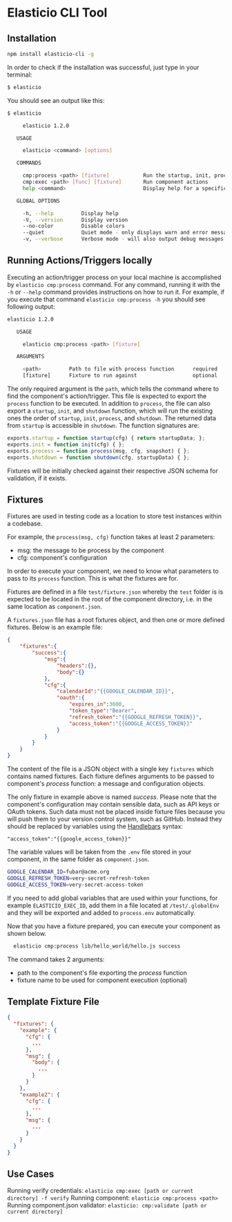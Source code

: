 # Elasticio CLI Tool
## Installation

````bash
npm install elasticio-cli -g
````

In order to check if the installation was successful, just type in your terminal:

````bash
$ elasticio
````
You should see an output like this:

````bash
$ elasticio

     elasticio 1.2.0 

   USAGE

     elasticio <command> [options]

   COMMANDS

     cmp:process <path> [fixture]           Run the startup, init, process, and shutdown function of an action/trigger. Only the process is mandatory
     cmp:exec <path> [func] [fixture]       Run component actions
     help <command>                         Display help for a specific command

   GLOBAL OPTIONS

     -h, --help         Display help
     -V, --version      Display version
     --no-color         Disable colors
     --quiet            Quiet mode - only displays warn and error messages
     -v, --verbose      Verbose mode - will also output debug messages
````

## Running Actions/Triggers locally

Executing an action/trigger process on your local machine is accomplished by ``elasticio cmp:process`` command. For any command, running it with the `-h` or `--help` command provides instructions on how to run it. For example, if you execute that command `elasticio cmp:process -h` you should see following output:

````bash
elasticio 1.2.0 

   USAGE

     elasticio cmp:process <path> [fixture]

   ARGUMENTS

     <path>         Path to file with process function      required 
     [fixture]      Fixture to run against                  optional 
````

The only required argument is the `path`, which tells the command where to find the component's action/trigger. This file is expected to export the ``process`` function to be executed. In addition to `process`, the file can also export a `startup`, `init`, and `shutdown` function, which will run the existing ones the order of `startup`, `init`, `process`, and `shutdown`. The returned data from `startup` is accessible in `shutdown`. The function signatures are:

```javascript
exports.startup = function startup(cfg) { return startupData; };
exports.init = function init(cfg) { };
exports.process = function process(msg, cfg, snapshot) { };
exports.shutdown = function shutdown(cfg, startupData) { };
```

Fixtures will be initially checked against their respective JSON schema for validation, if it exists.

## Fixtures
Fixtures are used in testing code as a location to store test instances within a codebase.

For example, the ``process(msg, cfg)`` function takes at least 2 parameters:

* msg: the message to be process by the component
* cfg: component's configuration

In order to execute your component, we need to know what parameters to pass to its ``process`` function. This is what the fixtures are for.

Fixtures are defined in a file ``test/fixture.json`` whereby the ``test`` folder is is expected to be located in the root of the component directory, i.e. in the same location as `component.json`.

A `fixtures.json` file has a root fixtures object, and then one or more defined fixtures. Below is an example file:

````json
{
    "fixtures":{
        "success":{
            "msg":{
                "headers":{},
                "body":{}
            },
            "cfg":{
                "calendarId":"{{GOOGLE_CALENDAR_ID}}",
                "oauth":{
                    "expires_in":3600,
                    "token_type":"Bearer",
                    "refresh_token":"{{GOOGLE_REFRESH_TOKEN}}",
                    "access_token":"{{GOOGLE_ACCESS_TOKEN}}"
                }
            }
        }
    }
}
````

The content of the file is a JSON object with a single key ``fixtures`` which contains named fixtures. Each fixture defines arguments to be passed to component's _process_ function: a message and configuration objects. 

The only fixture in example above is named _success_. Please note that the  component's configuration may contain sensible data, such as API keys or OAuth tokens. Such data must not be placed inside fixture files because you will push them to your version control system, such as GitHub. Instead they should be replaced by variables using the [Handlebars](http://handlebarsjs.com/) syntax:

````
"access_token":"{{google_access_token}}"
````

The variable values will be taken from the `.env` file stored in your component, in the same folder as `component.json`.

```bash
GOOGLE_CALENDAR_ID=fubar@acme.org
GOOGLE_REFRESH_TOKEN=very-secret-refresh-token
GOOGLE_ACCESS_TOKEN=very-secret-access-token
```

If you need to add global variables that are used within your functions, for example `ELASTICIO_EXEC_ID`, add them in a file located at `/test/.globalEnv` and they will be exported and added to `process.env` automatically.

Now that you have a fixture prepared, you can execute your component as shown below.

````bash
  elasticio cmp:process lib/hello_world/hello.js success
````

The command takes 2 arguments:
* path to the component's file exporting the _process_ function
* fixture name to be used for component execution (optional)

## Template Fixture File

```json
{
  "fixtures": {
    "example": {
      "cfg": {
        ...
      },
      "msg": {
        "body": {
          ...
        }
      }
    },
    "example2": {
      "cfg": {
        ...
      },
      "msg": {
        ...
      }
    }
  }
}
```

## Use Cases

Running verify credentials: `elasticio cmp:exec [path or current directory] -f verify`
Running component: `elasticio cmp:process <path>`
Running component.json validator: `elasticio: cmp:validate [path or current directory]`